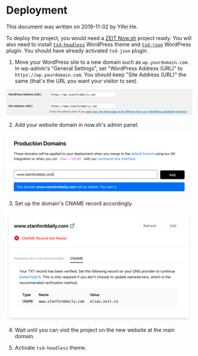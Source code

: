 # Deployment

This document was written on 2019-11-02 by Yifei He.

To deploy the project, you would need a [ZEIT Now.sh](https://zeit.co/) project ready. You will also need to install [`tsd-headless`](https://github.com/TheStanfordDaily/stanforddaily-wordpress/tree/master/wp-content/themes/tsd-headless) WordPress theme and [`tsd-json`](https://github.com/TheStanfordDaily/stanforddaily-wordpress/tree/master/wp-content/plugins/tsd-json) WordPress plugin. You should have already activated `tsd-json` plugin.

1. Move your WordPress site to a new domain such as `wp.yourdomain.com`. In wp-admin's "General Settings", set "WordPress Address (URL)" to `https://wp.yourdomain.com`. You should keep "Site Address (URL)" the same (that's the URL you want your visitor to see).

![](wp-wp-url.png)

2. Add your website domain in now.sh's admin panel.

![](now-sh-add-domain-1.png)

3. Set up the domain's CNAME record accordingly.

![](now-sh-add-domain-2.png)

4. Wait until you can visit the project on the new website at the main domain.

5. Activate `tsd-headless` theme.
